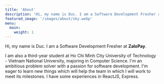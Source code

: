 ```yaml
---
title: 'About'
description: 'Hi, my name is Duc. I am a Software Development Fresher at ZaloPay!'
featured_image: '/images/about/sky.webp'
menu:
  main:
    weight: 1
---
```


Hi, my name is Duc. I am a Software Development Fresher at **ZaloPay**.

I am also a third-year student at Ho Chi Minh City University of Technology - Vietnam National University, majoring in Computer Science. I'm an ambitious problem solver with a passion for software development. I'm eager to learn new things which will help the team in which I will work to meet its milestones.
I have some experiences in ReactJS, Express.

